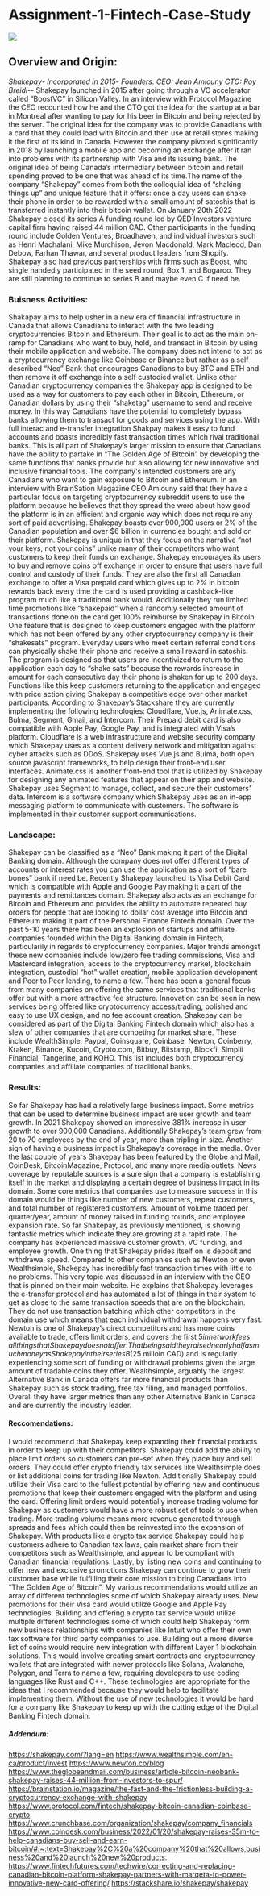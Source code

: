 # Assignment-1-Fintech-Case-Study
![](https://github.com/Giggins/Assignment-1-Fintech-Case-Study/blob/main/Shakepay%20Logo.jpeg?raw=true)
## Overview and Origin:
*Shakepay*-
*Incorporated in 2015*-
*Founders: CEO: Jean Amiouny  CTO: Roy Breidi*--
Shakepay launched in 2015 after going through a VC accelerator called “BoostVC” in Silicon Valley. In an interview with Protocol Magazine the CEO recounted how he and the CTO got the idea for the startup at a bar in Montreal after wanting to pay for his beer in Bitcoin and being rejected by the server. The original idea for the company was to provide Canadians with a card that they could load with Bitcoin and then use at retail stores making it the first of its kind in Canada. However the company pivoted significantly in 2018 by launching a mobile app and becoming an exchange after it ran into problems with its partnership with Visa and its issuing bank. The original idea of being Canada’s intermediary between bitcoin and retail spending proved to be one that was ahead of its time.The name of the company “Shakepay” comes from both the colloquial idea of “shaking things up”  and unique feature that it offers: once a day users can shake their phone in order to be rewarded with a small amount of satoshis that is transferred instantly into their bitcoin wallet. 
On January 20th 2022 Shakepay closed its series A funding round led by QED Investors venture capital firm having raised 44 million CAD. Other participants in the funding round include Golden Ventures, Broadhaven, and individual investors such as Henri Machalani, Mike Murchison, Jevon Macdonald, Mark Macleod, Dan Debow, Farhan Thawar, and several product leaders from Shopify. Shakepay also had previous partnerships with firms such as Boost, who single handedly participated in the seed round,  Box 1, and Bogaroo. They are still planning to continue to series B and maybe even C if need be. 
### Buisness Activities: 
Shakapay aims to help usher in a new era of financial infrastructure in Canada that allows Canadians to interact with the two leading cryptocurrencies Bitcoin and Ethereum. Their goal is to act as the main on-ramp for Canadians who want to buy, hold, and transact in Bitcoin by using their mobile application and website. The company does not intend to act as a cryptocurrency exchange like Coinbase or Binance but rather as a self described “Neo” Bank that encourages Canadians to buy BTC and ETH and then remove it off exchange into a self custodied wallet. Unlike other Canadian cryptocurrency companies the Shakepay app is designed to be used as a way for customers to pay each other in Bitcoin, Ethereum, or Canadian dollars by using their “shaketag” username to send and receive money. In this way Canadians have the potential to completely bypass banks allowing them to transact for goods and services using the app. With full interac and e-transfer integration Shakpay makes it easy to fund accounts and boasts incredibly fast transaction times which rival traditional banks. This is all part of Shakepay’s larger mission to ensure that Canadians have the ability to partake in “The Golden Age of Bitcoin” by developing the same functions that banks provide but also allowing for new innovative and inclusive financial tools. 
The company's intended customers are any Canadians who want to gain exposure to Bitcoin and Ethereum. In an interview with BrainSation Magazine CEO Amiouny said that they have a particular focus on targeting cryptocurrency subreddit users to use the platform because he believes that they spread the word about how good the platform is in an efficient and organic way which does not require any sort of paid advertising. Shakepay boasts over 900,000 users or 2% of the Canadian population and over $6 billion in currencies bought and sold on their platform. 
Shakepay is unique in that they focus on the narrative “not your keys, not your coins” unlike many of their competitors who want customers to keep their funds on exchange. Shakepay encourages its users to buy and remove coins off exchange in order to ensure that users have full control and custody of their funds. They are also the first all Canadian exchange to offer a Visa prepaid card which gives up to 2% in bitcoin rewards back every time the card is used providing a cashback-like program much like a traditional bank would. Additionally they run limited time promotions like “shakepaid” when a randomly selected amount of transactions done on the card get 100% reimburse by Shakepay in Bitcoin. One feature that is designed to keep customers engaged with the platform which has not been offered by any other cryptocurrency company is their “shakesats” program. Everyday users who meet certain referral conditions can physically shake their phone and receive a small reward in satoshis. The program is designed so that users are incentivized to return to the application each day to “shake sats” because the rewards increase in amount for each consecutive day their phone is shaken for up to 200 days. Functions like this keep customers returning to the application and engaged with price action giving Shakepay a competitive edge over other market participants. 
According to Shakepay’s Stackshare they are currently implementing the following technologies: Cloudflare, Vue.js, Animate.css, Bulma, Segment, Gmail, and Intercom. Their Prepaid debit card is also compatible with Apple Pay, Google Pay, and is integrated with Visa’s platform. Cloudflare is a web infrastructure and website security company which Shakepay uses as a content delivery network and mitigation against cyber attacks such as DDoS. Shakepay uses Vue.js and Bulma, both open source javascript frameworks, to help design their front-end user interfaces. Animate.css is another front-end tool that is utilized by Shakepay for designing any animated features that appear on their app and website. Shakepay uses Segment to manage, collect, and secure their customers' data. Intercom is a software company which Shakepay uses as an in-app messaging platform to communicate with customers. The software is implemented in their customer support communications. 
### Landscape:
Shakepay can be classified as a “Neo” Bank making it part of the Digital Banking domain. Although the company does not offer different types of accounts or interest rates you can use the application as a sort of “bare bones” bank if need be. Recently Shakepay launched its Visa Debit Card which is compatible with Apple and Google Pay making it a part of the payments and remittances domain. Shakepay also acts as an exchange for Bitcoin and Ethereum and provides the ability to automate repeated buy orders for people that are looking to dollar cost average into Bitcoin and Ethereum making it part of the Personal Finance Fintech domain.
Over the past 5-10 years there has been an explosion of startups and affiliate companies founded within the Digital Banking domain in Fintech, particularily in regards to cryptocurrency companies. Major trends amongst these new companies include low/zero fee trading commissions, Visa and Mastercard integration, access to the cryptocurrency market, blockchain integration, custodial “hot” wallet creation, mobile application development and Peer to Peer lending, to name a few. There has been a general focus from many companies on offering the same services that traditional banks offer but with a more attractive fee structure. Innovation can be seen in new services being offered like cryptocurrency access/trading, polished and easy to use UX design, and no fee account creation. 
Shakepay can be considered as part of the Digital Banking Fintech domain which also has a slew of other companies that are competing for market share. These include WealthSimple, Paypal, Coinsquare, Coinbase, Newton, Coinberry, Kraken, Binance, Kucoin, Crypto.com, Bitbuy, Bitstamp, Blockfi, Simplii Financial, Tangerine, and KOHO. This list includes both cryptocurrency companies and affiliate companies of traditional banks.
### Results:
So far Shakepay has had a relatively large business impact. Some metrics that can be used to determine business impact are user growth and team growth. In 2021 Shakepay showed an impressive 381% increase in user growth to over 900,000 Canadians. Additionally Shakepay’s team grew from 20 to 70 employees by the end of year, more than tripling in size. Another sign of having a business impact is Shakepay’s coverage in the media. Over the last couple of years Shakepay has been featured by the Globe and Mail, CoinDesk, BitcoinMagazine, Protocol, and many more media outlets. News coverage by reputable sources is a sure sign that a company is establishing itself in the market and displaying a certain degree of business impact in its domain. 
Some core metrics that companies use to measure success in this domain would be things like number of new customers, repeat customers, and total number of registered customers. Amount of volume traded per quarter/year, amount of money raised in funding rounds, and employee expansion rate.  So far Shakepay, as previously mentioned, is showing fantastic metrics which indicate they are growing at a rapid rate. The company has experienced massive customer growth, VC funding, and employee growth.
One thing that Shakepay prides itself on is deposit and withdrawal speed. Compared to other companies such as Newton or even Wealthsimple, Shakepay has incredibly fast transaction times with little to no problems. This very topic was discussed in an interview with the CEO that is pinned on their main website. He explains that Shakepay leverages the e-transfer protocol and has automated a lot of things in their system to get as close to the same transaction speeds that are on the blockchain. They do not use transaction batching which other competitors in the domain use which means that each individual withdrawal happens very fast. Newton is one of Shakepay’s direct competitors and has more coins available to trade, offers limit orders, and covers the first $5 in network fees, all things that Shakepay does not offer. That being said they raised nearly half as much money as Shakepay in their series B ($25 milloin CAD) and is regularly experiencing some sort of funding or withdrawal problems given the large amount of tradable coins they offer. Wealthsimple, arguably the largest Alternative Bank in Canada offers far more financial products than Shakepay such as stock trading, free tax filing, and managed portfolios. Overall they have larger metrics than any other Alternative Bank in Canada and are currently the industry leader.
#### Reccomendations:
I would recommend that Shakepay keep expanding their financial products in order to keep up with their competitors. Shakepay could add the ability to place limit orders so customers can pre-set when they place buy and sell orders. They could offer crypto friendly tax services like Wealthsimple does or list additional coins for trading like Newton. Additionally Shakepay could utilize their Visa card to the fullest potential by offering new and continuous promotions that keep their customers engaged with the platform and using the card. 
Offering limit orders would potentially increase trading volume for Shakepay as customers would have a more robust set of tools to use when trading. More trading volume means more revenue generated through spreads and fees which could then be reinvested into the expansion of Shakepay. With products like a crypto tax service Shakepay could help customers adhere to Canadian tax laws, gain market share from their competitors such as Wealthsimple, and appear to be compliant with Canadian financial regulations. Lastly, by listing new coins and continuing to offer new and exclusive promotions Shakepay can continue to grow their customer base while fulfilling their core mission to bring Canadians into “The Golden Age of Bitcoin”.
My various recommendations would utilize an array of different technologies some of which Shakepay already uses. New promotions for their Visa card would utilize Google and Apple Pay technologies. Building and offering a crypto tax service would utilize multiple different technologies some of which could help Shakepay form new business relationships with companies like Intuit who offer their own tax software for third party companies to use. Building out a more diverse list of coins would require new integration with different Layer 1 blockchain solutions. This would involve creating smart contracts and cryptocurrency wallets that are integrated with newer protocols like Solana, Avalanche, Polygon, and Terra to name a few, requiring developers to use coding languages like Rust and C++.
These technologies are appropriate for the ideas that I recommended because they would help to facilitate implementing them. Without the use of new technologies it would be hard for a company like Shakepay to keep up with the cutting edge of the Digital Banking Fintech domain. 
##### Addendum:
https://shakepay.com/?lang=en
https://www.wealthsimple.com/en-ca/product/invest
https://www.newton.co/blog
https://www.theglobeandmail.com/business/article-bitcoin-neobank-shakepay-raises-44-million-from-investors-to-spur/
https://brainstation.io/magazine/the-fast-and-the-frictionless-building-a-cryptocurrency-exchange-with-shakepay
https://www.protocol.com/fintech/shakepay-bitcoin-canadian-coinbase-crypto
https://www.crunchbase.com/organization/shakepay/company_financials
https://www.coindesk.com/business/2022/01/20/shakepay-raises-35m-to-help-canadians-buy-sell-and-earn-bitcoin/#:~:text=Shakepay%2C%20a%20company%20that%20allows,business%20and%20launch%20new%20products.
https://www.fintechfutures.com/techwire/correcting-and-replacing-canadian-bitcoin-platform-shakepay-partners-with-marqeta-to-power-innovative-new-card-offering/
https://stackshare.io/shakepay/shakepay



